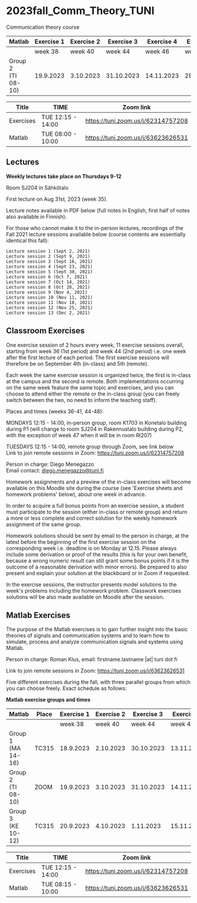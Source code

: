 # 2023fall_Comm_Theory_TUNI

Communication theory course

|Matlab         |  Exercise 1 | Exercise 2| Exercise 3  | Exercise 4  |Exercise 5  |
|:----          | ---         | ---       |  ---        |---          |    ---     |
|               |     week 38 |  week 40  |   week 44   |  week 46    |   week 48  |
| Group 2 <br /> (TI 08-10) | 19.9.2023|	3.10.2023|	31.10.2023  | 14.11.2023	| 28.11.2023 |

|Title | TIME | Zoom link |
|---|---|---|
|Exercises|TUE 12:15 - 14:00 |  https://tuni.zoom.us/j/62314757208  |
|Matlab   |TUE 08:00 - 10:00 |  https://tuni.zoom.us/j/63623626531  |

## Lectures

**Weekly lectures take place on Thursdays 9-12**

Room SJ204 in Sähkötalo  

First lecture on Aug 31st, 2023 (week 35).

Lecture notes available in PDF below (full notes in English, first half of notes also available in Finnish):


For those who cannot make it to the in-person lectures, recordings of the Fall 2021 lecture sessions available below (course contents are essentially identical this  fall):

```
Lecture session 1 (Sept 2, 2021)
Lecture session 2 (Sept 9, 2021)
Lecture session 3 (Sept 16, 2021)
Lecture session 4 (Sept 23, 2021)
Lecture session 5 (Sept 30, 2021)
Lecture session 6 (Oct 7, 2021)
Lecture session 7 (Oct 14, 2021)
Lecture session 8 (Oct 28, 2021)
Lecture session 9 (Nov 4, 2021)
Lecture session 10 (Nov 11, 2021)
Lecture session 11 (Nov 18, 2021)
Lecture session 12 (Nov 25, 2021)
Lecture session 13 (Dec 2, 2021) 
```

## Classroom Exercises

One exercise session of 2 hours every week, 11 exercise sessions overall, starting from week 36 (1st period) and week 44 (2nd period) i.e. one week after the first lecture of each period. The first exercise sessions will therefore be on September 4th (in-class) and 5th (remote).
 
Each week the same exercise session is organized twice, the first is in-class at the campus and the second is remote. Both implementations occurring on the same week feature the same topic and exercises, and you can choose to attend either the remote or the in-class group (you can freely switch between the two, no need to inform the teaching staff).
 
Places and times (weeks 36-41, 44-48):
 
MONDAYS 12:15 - 14:00, in-person group, room K1703 in Konetalo building during P1 (will change to room SJ204 in Rakennustalo building during P2, with the exception of week 47 when it will be in room RI207)

TUESDAYS 12:15 - 14:00, remote group through Zoom, see link below  
Link to join remote sessions in Zoom: https://tuni.zoom.us/j/62314757208

Person in charge: Diego Menegazzo  
Email contact: diego.menegazzo@tuni.fi   
 
 
Homework assignments and a preview of the in-class exercises will become available on this Moodle site during the course (see 'Exercise sheets and homework problems' below), about one week in advance.

In order to acquire a full bonus points from an exercise session, a student must participate to the session (either in-class or remote group) and return a more or less complete and correct solution for the weekly homework assignment of the same group.
 
Homework solutions should be sent by email to the person in charge, at the latest before the beginning of the first exercise session on the corresponding week i.e. deadline is on Monday at 12.15. Please always include some derivation or proof of the results (this is for your own benefit, because a wrong numeric result can still grant some bonus points if it is the outcome of a reasonable derivation with minor errors). Be prepared to also present and explain your solution at the blackboard or in Zoom if requested.
 
In the exercise sessions, the instructor presents model solutions to the week's problems including the homework problem. Classwork exercises solutions will be also made available on Moodle after the session.


## Matlab Exercises

The purpose of the Matlab exercises is to gain further insight into the basic theories of signals and communication systems and to learn how to simulate, process and analyze communication signals and systems using Matlab.

Person in charge: Roman Klus, email:  firstname.lastname |at|  tuni dot fi

Link to join remote sessions in Zoom: https://tuni.zoom.us/j/63623626531

Five different exercises during the fall, with three parallel groups from which you can choose freely. Exact schedule as follows:

**Matlab exercise groups and times**

|Matlab           |Place |  Exercise 1 | Exercise 2| Exercise 3  | Exercise 4  |Exercise 5  |
| :----           |---   | ---         | ---       |  ---        |---          |    ---     |
|                 |      | week 38 | week 40  |  week 44   | week 46   | week 48  |
| Group 1 <br /> (MA 14-16) | TC315 | 18.9.2023| 2.10.2023| 30.10.2023  | 13.11.2023 | 27.11.2023 |
| Group 2 <br /> (TI 08-10) | ZOOM  | 19.9.2023|	3.10.2023|	31.10.2023  | 14.11.2023	| 28.11.2023 |
| Group 3 <br /> (KE 10-12) | TC315 | 20.9.2023|	4.10.2023|	 1.11.2023	 | 15.11.2023 |	29.11.2023 |

|Title | TIME | Zoom link |
|---|---|---|
|Exercises|TUE 12:15 - 14:00 |  https://tuni.zoom.us/j/62314757208  |
|Matlab   |TUE 08:15 - 10:00 |  https://tuni.zoom.us/j/63623626531  |








